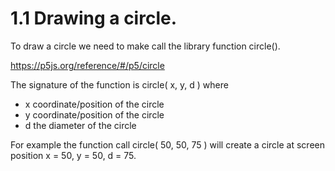 # 1.1 Drawing a circle.

To draw a circle we need to make call the library function circle().

https://p5js.org/reference/#/p5/circle

The signature of the function is circle( x, y, d ) where
  - x coordinate/position of the circle
  - y coordinate/position of the circle
  - d the diameter of the circle

For example the function call circle( 50, 50, 75 )
will create a circle at screen position x = 50, y = 50, d = 75.
